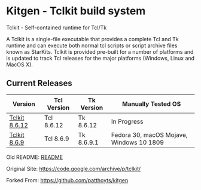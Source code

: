 # Kitgen - Tclkit build system

Tclkit - Self-contained runtime for Tcl/Tk

A Tclkit is a single-file executable that provides a complete Tcl and Tk runtime and can execute both normal tcl scripts or script archive files known as StarKits. Tclkit is provided pre-built for a number of platforms and is updated to track Tcl releases for the major platforms (Windows, Linux and MacOS X).

## Current Releases

| Version | Tcl Version | Tk Version | Manually Tested OS |
|--|--|--|--|
| [Tclkit 8.6.12](https://github.com/VitoVan/kitgen/releases/tag/8.6.12) | Tcl 8.6.12 | Tk 8.6.12 | In Progress |
| [Tclkit 8.6.9](https://github.com/VitoVan/kitgen/releases/tag/8.6.9) | Tcl 8.6.9 | Tk 8.6.9.1 | Fedora 30, macOS Mojave, Windows 10 1809 |



Old README: [README](./README)

Original Site: https://code.google.com/archive/p/tclkit/

Forked From: https://github.com/patthoyts/kitgen
